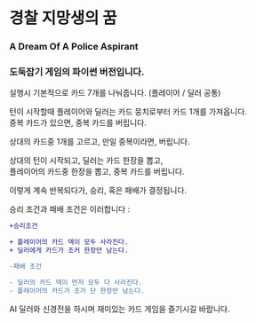 # 경찰 지망생의 꿈

### A Dream Of A Police Aspirant

### 도둑잡기 게임의 파이썬 버전입니다.

실행시 기본적으로 카드 7개를 나눠줍니다.
(플레이어 / 딜러 공통)

턴이 시작할때 플레이어와 딜러는 카드 뭉치로부터 카드 1개를 가져옵니다.<br/>
중복 카드가 있으면, 중복 카드를 버립니다.

상대의 카드중 1개를 고르고, 만일 중복이라면, 버립니다.

상대의 턴이 시작되고, 딜러는 카드 한장을 뽑고,<br/>
플레이어의 카드중 한장을 뽑고, 중복 카드를 버립니다.

이렇게 계속 반복되다가, 승리, 혹은 패배가 결정됩니다.

승리 조건과 패배 조건은 이러합니다 :

```diff
+승리조건

+ 플레이어의 카드 덱이 모두 사라진다.
+ 딜러에게 카드가 조커 한장만 남는다.

-패배 조건

- 딜러의 카드 덱이 먼저 모두 다 사라진다.
- 플레이어의 카드가 조가 단 한장만 남는다.
```

AI 딜러와 신경전을 하시며 재미있는 카드 게임을 즐기시길 바랍니다.
